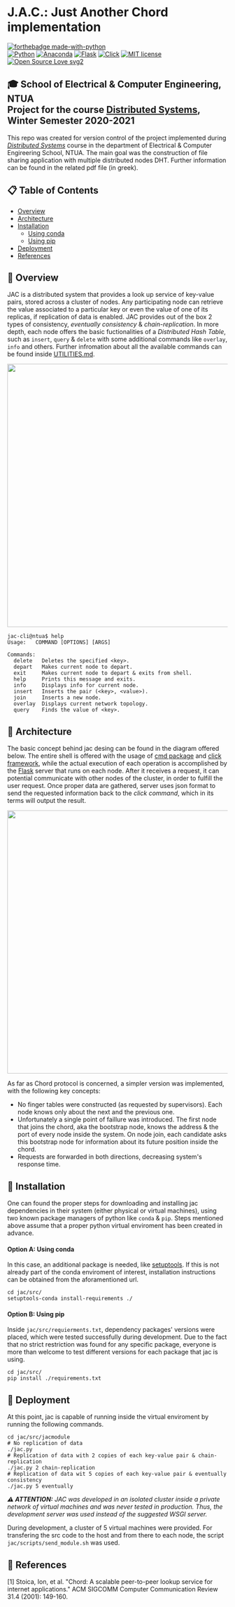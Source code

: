 # J.A.C.: Just Another Chord implementation

[![forthebadge made-with-python](http://ForTheBadge.com/images/badges/made-with-python.svg)](https://www.python.org/) <br/>
[![Python](https://img.shields.io/badge/Python-3.8-informational.svg)](https://www.python.org/downloads/release/python-385/)
[![Anaconda](https://img.shields.io/badge/Anaconda-2020.11-green.svg)](https://www.anaconda.com/products/individual)
[![Flask](https://img.shields.io/badge/Flask-1.1.2-lightgrey.svg)](https://flask.palletsprojects.com/en/2.0.x/)
[![Click](https://img.shields.io/badge/Click-7.1.2-blueviolet.svg)](https://flask.palletsprojects.com/en/2.0.x/)
[![MIT license](https://img.shields.io/badge/License-MIT-blue.svg)](https://github.com/Milwaukee-Bugs-NTUA/jac/blob/master/LICENSE)
[![Open Source Love svg2](https://badges.frapsoft.com/os/v2/open-source.svg?v=103)](https://github.com/ellerbrock/open-source-badges/)


## 🎓 School of Electrical & Computer Engineering, NTUA <br/> Project for the course [Distributed Systems](https://www.ece.ntua.gr/en/undergraduate/courses/3377), Winter Semester 2020-2021

This repo was created for version control of the project implemented during [*Distributed Systems*](https://www.ece.ntua.gr/en/undergraduate/courses/3377) course in the department of Electrical & Computer Engireering School, NTUA. The main goal was the construction of file sharing application with multiple distributed nodes DHT. Further information can be found in the related pdf file (in greek).

## 📋 Table of Contents

- [Overview](#Overview)
- [Architecture](#Architecture)
- [Installation](#Installation)
  - [Using conda](#conda-installation)
  - [Using pip](#pip-installation)
- [Deployment](#Deployment)
- [References](#References)

<a name="Overview"/>

## 📌 Overview

JAC is a distributed system that provides a look up service of key-value pairs, stored across a cluster of nodes. Any participating node can retrieve the value associated to a particular key or even the value of one of its replicas, if replication of data is enabled. JAC provides out of the box 2 types of consistency, *eventually consistency* & *chain-replication*. In more depth, each node offers the basic fuctionalities of a *Distributed Hash Table*, such as ```insert```, ```query``` & ```delete``` with some additional commands like ```overlay```, ```info``` and others. Further infromation about all the available commands can be found inside [UTILITIES.md](https://github.com/Milwaukee-Bugs-NTUA/jac/blob/main/UTILITIES.md).

<img align="center" src="https://user-images.githubusercontent.com/45902117/118357115-1bfe6e80-b581-11eb-84a5-870a19784c34.gif" width="600"/>

```
jac-cli@ntua$ help
Usage:   COMMAND [OPTIONS] [ARGS]

Commands:
  delete   Deletes the specified <key>.
  depart   Makes current node to depart.
  exit     Makes current node to depart & exits from shell.
  help     Prints this message and exits.
  info     Displays info for current node.
  insert   Inserts the pair (<key>, <value>).
  join     Inserts a new node.
  overlay  Displays current network topology.
  query    Finds the value of <key>.
```

<a name="Architecture"/>

## 📌 Architecture

The basic concept behind jac desing can be found in the diagram offered below. The entire shell is offered with the usage of [cmd package](https://docs.python.org/3/library/cmd.html) and [click framework](https://click.palletsprojects.com/en/8.0.x/), while the actual execution of each operation is accomplished by the [Flask](https://flask.palletsprojects.com/en/2.0.x/) server that runs on each node. After it receives a request, it can potential communicate with other nodes of the cluster, in order to fulfill the user request. Once proper data are gathered, server uses json format to send the requested information back to the *click command*, which in its terms will output the result.

<p align="center">
  <image width="600" src="https://user-images.githubusercontent.com/45902117/118359828-ef048880-b58d-11eb-82da-4f7785f62b75.png" >
</p>
  
<a name="Installation"/>

As far as Chord protocol is concerned, a simpler version was implemented, with the following key concepts: 
- No finger tables were constructed (as requested by supervisors). Each node knows only about the next and the previous one.
- Unfortunately a single point of faillure was introduced. The first node that joins the chord, aka the bootstrap node, knows the address & the port of every node inside the system. On node join, each candidate asks this bootstrap node for information about its future position inside the chord.
- Requests are forwarded in both directions, decreasing system's response time.
  
## 📌 Installation

One can found the proper steps for downloading and installing jac dependencies in their system (either physical or virtual machines), using two known package managers of python like ``conda`` & ``pip``. Steps mentioned above assume that a proper python virtual enviroment has been created in advance.

<a name="conda-installation"/>

#### Option A: Using conda

In this case, an additional package is needed, like [setuptools](https://anaconda.org/anaconda/setuptools). If this is not already part of the conda enviroment of interest, installation instructions can be obtained from the aforamentioned url.

```
cd jac/src/
setuptools-conda install-requirements ./
```
<a name="pip-installation"/>

#### Option B: Using pip

Inside ``jac/src/requierments.txt``, dependency packages' versions were placed, which were tested successfully during development. Due to the fact that no strict restriction was found for any specific package, everyone is more than welcome to test different versions for each package that jac is using.

```
cd jac/src/
pip install ./requirements.txt
```

<a name="Deployment"/>

## 📌 Deployment

At this point, jac is capable of running inside the virtual enviroment by running the following commands.

```
cd jac/src/jacmodule
# No replication of data
./jac.py
# Replication of data with 2 copies of each key-value pair & chain-replication
./jac.py 2 chain-replication
# Replication of data wit 5 copies of each key-value pair & eventually consistency
./jac.py 5 eventually
```

***⚠️ ATTENTION:** JAC was developed in an isolated cluster inside a private network of virtual machines and was never tested in production. Thus, the development server was used instead of the suggested WSGI server.*

During development, a cluster of 5 virtual machines were provided. For transfering the src code to the host and from there to each node, the script ``jac/scripts/send_module.sh`` was used.

<a name="References"/>

## 📌 References
[1] Stoica, Ion, et al. "Chord: A scalable peer-to-peer lookup service for internet applications." ACM SIGCOMM Computer Communication Review 31.4 (2001): 149-160.
